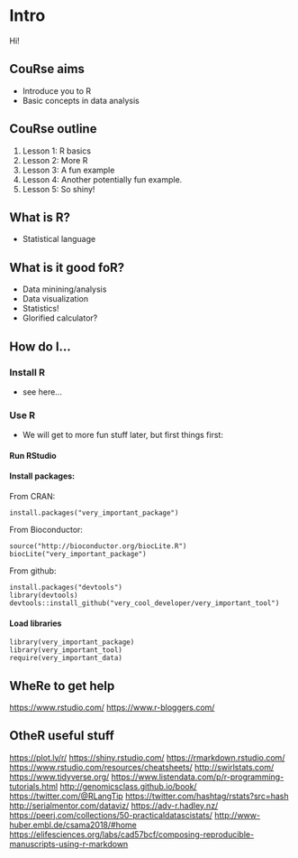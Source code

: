 # Intro
Hi! 

## CouRse aims 
- Introduce you to R 
- Basic concepts in data analysis

## CouRse outline
1. Lesson 1: R basics
2. Lesson 2: More R
3. Lesson 3: A fun example
4. Lesson 4: Another potentially fun example.
5. Lesson 5: So shiny! 

## What is R? 
- Statistical language 

## What is it good foR?  
- Data minining/analysis 
- Data visualization 
- Statistics! 
- Glorified calculator? 

## How do I...
### Install R
- see here... 
### Use R 
- We will get to more fun stuff later, but first things first: 
#### Run RStudio
#### Install packages:
From CRAN: 
``` 
install.packages("very_important_package")
```
From Bioconductor: 
``` 
source("http://bioconductor.org/biocLite.R")
biocLite("very_important_package")
```
From github:
```  
install.packages("devtools")
library(devtools)
devtools::install_github("very_cool_developer/very_important_tool")
```
#### Load libraries 
```
library(very_important_package)
library(very_important_tool)
require(very_important_data)
```
## WheRe to get help
https://www.rstudio.com/
https://www.r-bloggers.com/

## OtheR useful stuff 
https://plot.ly/r/
https://shiny.rstudio.com/
https://rmarkdown.rstudio.com/
https://www.rstudio.com/resources/cheatsheets/ 
http://swirlstats.com/
https://www.tidyverse.org/
https://www.listendata.com/p/r-programming-tutorials.html
http://genomicsclass.github.io/book/
https://twitter.com/@RLangTip 
https://twitter.com/hashtag/rstats?src=hash
http://serialmentor.com/dataviz/
https://adv-r.hadley.nz/
https://peerj.com/collections/50-practicaldatascistats/
http://www-huber.embl.de/csama2018/#home
https://elifesciences.org/labs/cad57bcf/composing-reproducible-manuscripts-using-r-markdown
